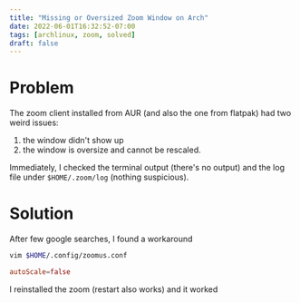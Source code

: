 ```yaml
---
title: "Missing or Oversized Zoom Window on Arch"
date: 2022-06-01T16:32:52-07:00
tags: [archlinux, zoom, solved]
draft: false
---
```


# Problem
The zoom client installed from AUR (and also the one from flatpak) had two weird issues:

1. the window didn't show up
2. the window is oversize and cannot be rescaled.<!--more-->


Immediately, I checked the terminal output (there's no output) and the log file under `$HOME/.zoom/log` (nothing suspicious).

# Solution
After few google searches, I found a workaround

```sh
vim $HOME/.config/zoomus.conf
```

```toml
autoScale=false
```

I reinstalled the zoom (restart also works) and it worked
